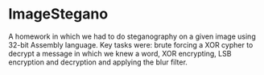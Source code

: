 # ImageStegano
A homework in which we had to do steganography on a given image using 32-bit Assembly language. Key tasks were: brute forcing a XOR cypher to decrypt a message in which we knew a word, XOR encrypting, LSB encryption and decryption and applying the blur filter.
